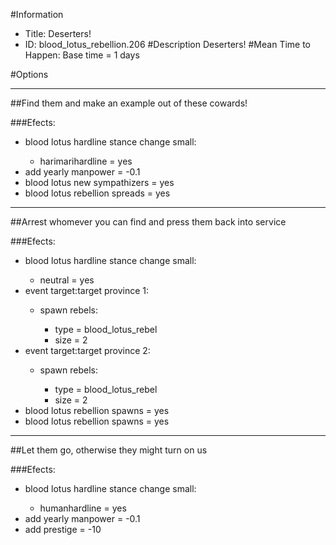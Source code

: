 #Information
 - Title: Deserters!
 - ID: blood_lotus_rebellion.206
#Description
Deserters!
#Mean Time to Happen:
Base time = 1 days

#Options

___
##Find them and make an example out of these cowards!

###Efects:<ul><li>blood lotus hardline stance change small:</li><ul><li>harimarihardline = yes</li></ul><li>add yearly manpower = -0.1</li><li>blood lotus new sympathizers = yes</li><li>blood lotus rebellion spreads = yes</li></ul>

___
##Arrest whomever you can find and press them back into service

###Efects:<ul><li>blood lotus hardline stance change small:</li><ul><li>neutral = yes</li></ul><li>event target:target province 1:</li><ul><li>spawn rebels:</li><ul><li>type = blood_lotus_rebel</li><li>size = 2</li></ul></ul><li>event target:target province 2:</li><ul><li>spawn rebels:</li><ul><li>type = blood_lotus_rebel</li><li>size = 2</li></ul></ul><li>blood lotus rebellion spawns = yes</li><li>blood lotus rebellion spawns = yes</li></ul>

___
##Let them go, otherwise they might turn on us

###Efects:<ul><li>blood lotus hardline stance change small:</li><ul><li>humanhardline = yes</li></ul><li>add yearly manpower = -0.1</li><li>add prestige = -10</li></ul>
